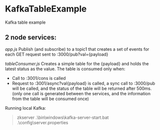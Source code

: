 # KafkaTableExample
Kafka table example
 
## 2 node services:
_app.js_
Publish (and subscribe) to a topic1 that creates a set of events for each GET request sent to :3000/pub?val={payload}
 
_tableConsumer.js_
Creates a simple table for the {payload} and holds the latest status as the value. The table is consumed only when:
* Call to :3001/cons is called
* Request to :3001/async?val{payload} is called, a sync call to :3000/pub will be called, and the status of the table will be returned after 500ms. (only one call is generated between the services, and the information from the table will be consumed once)

Running local Kafka:
> zkserver
> .\bin\windows\kafka-server-start.bat .\config\server.properties
 
 